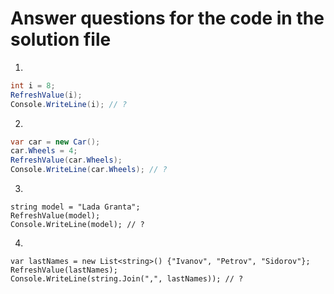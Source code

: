 <!-- ENGLISH -->
# Answer questions for the code in the solution file

1.
```cs
int i = 8;
RefreshValue(i);
Console.WriteLine(i); // ?
```

2.
```cs
var car = new Car();
car.Wheels = 4;
RefreshValue(car.Wheels);
Console.WriteLine(car.Wheels); // ?
```

3.
```
string model = "Lada Granta";
RefreshValue(model);
Console.WriteLine(model); // ?
```

4.

```
var lastNames = new List<string>() {"Ivanov", "Petrov", "Sidorov"};
RefreshValue(lastNames);
Console.WriteLine(string.Join(",", lastNames)); // ?
```
